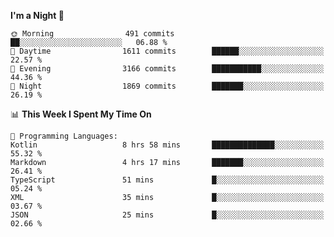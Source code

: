 <!--START_SECTION:waka-->
**I'm a Night 🦉** 

```text
🌞 Morning                491 commits         ██░░░░░░░░░░░░░░░░░░░░░░░   06.88 % 
🌆 Daytime                1611 commits        ██████░░░░░░░░░░░░░░░░░░░   22.57 % 
🌃 Evening                3166 commits        ███████████░░░░░░░░░░░░░░   44.36 % 
🌙 Night                  1869 commits        ███████░░░░░░░░░░░░░░░░░░   26.19 % 
```


📊 **This Week I Spent My Time On** 

```text
💬 Programming Languages: 
Kotlin                   8 hrs 58 mins       ██████████████░░░░░░░░░░░   55.32 % 
Markdown                 4 hrs 17 mins       ███████░░░░░░░░░░░░░░░░░░   26.41 % 
TypeScript               51 mins             █░░░░░░░░░░░░░░░░░░░░░░░░   05.24 % 
XML                      35 mins             █░░░░░░░░░░░░░░░░░░░░░░░░   03.67 % 
JSON                     25 mins             █░░░░░░░░░░░░░░░░░░░░░░░░   02.66 % 
```


<!--END_SECTION:waka-->

